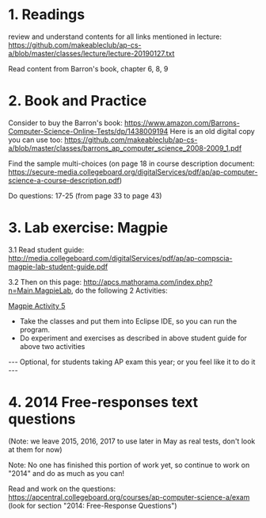 # 1. Readings

review and understand contents for all links mentioned in lecture: https://github.com/makeableclub/ap-cs-a/blob/master/classes/lecture/lecture-20190127.txt

Read content from Barron's book, chapter 6, 8, 9

# 2. Book and Practice

Consider to buy the Barron's book: https://www.amazon.com/Barrons-Computer-Science-Online-Tests/dp/1438009194
Here is an old digital copy you can use too:
https://github.com/makeableclub/ap-cs-a/blob/master/classes/barrons_ap_computer_science_2008-2009_1.pdf

Find the sample multi-choices (on page 18 in course description document:
https://secure-media.collegeboard.org/digitalServices/pdf/ap/ap-computer-science-a-course-description.pdf)

Do questions: 17-25  (from page 33 to page 43)

# 3. Lab exercise: Magpie

3.1 Read student guide: http://media.collegeboard.com/digitalServices/pdf/ap/ap-compscia-magpie-lab-student-guide.pdf

3.2 Then on this page: http://apcs.mathorama.com/index.php?n=Main.MagpieLab, do the following 2 Activities:

[Magpie Activity 5](https://mathorama.com/apcs/pmwiki.php?n=Main.MagpieActivity5)
- Take the classes and put them into Eclipse IDE, so you can run the program.
- Do experiment and exercises as described in above student guide for above two activities



--- Optional, for students taking AP exam this year; or you feel like it to do it ---
# 4. 2014 Free-responses text questions
(Note: we leave 2015, 2016, 2017 to use later in May as real tests, don't look at them for now)

Note:
No one has finished this portion of work yet, so continue to work on "2014" and do as much as you can!

Read and work on the questions:
https://apcentral.collegeboard.org/courses/ap-computer-science-a/exam  
(look for section "2014: Free-Response Questions")
